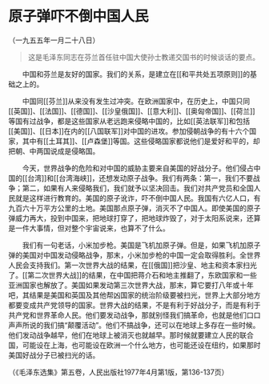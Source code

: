 # 原子弹吓不倒中国人民  
（一九五五年一月二十八日）  
  
> 这是毛泽东同志在芬兰首任驻中国大使孙士教递交国书的时候谈话的要点。   
  
　　中国和芬兰是友好的国家。我们的关系，是建立在[[和平共处五项原则]]的基础之上的。   
  
　　中国同[[芬兰]]从来没有发生过冲突。在欧洲国家中，在历史上，中国只同[[英国]]、[[法国]]、[[德国]]、[[沙皇俄国]]、[[意大利]]、[[奥匈帝国]]、[[荷兰]]等国有过战争，都是这些国家从老远跑来侵略中国的，比如[[英法联军]]和包括[[美国]]、[[日本]]在内的[[八国联军]]对中国的进攻。参加侵朝战争的有十六个国家，其中有[[土耳其]]、[[卢森堡]]等国。这些侵略国家都说他们是爱好和平的，却把朝、中两国说成是侵略国。   
  
　　今天，世界战争的危险和对中国的威胁主要来自美国的好战分子。他们侵占中国的[[台湾]]和[[台湾海峡]]，还想发动原子战争。我们有两条：第一，我们不要战争；第二，如果有人来侵略我们，我们就予以坚决回击。我们对共产党员和全国人民就是这样进行教育的。美国的原子讹诈，吓不倒中国人民。我国有六亿人口，有九百六十万平方公里的土地。美国那点原子弹，消灭不了中国人。即使美国的原子弹威力再大，投到中国来，把地球打穿了，把地球炸毁了，对于太阳系说来，还算是一件大事情，但对整个宇宙说来，也算不了什么。   
  
　　我们有一句老话，小米加步枪。美国是飞机加原子弹。但是，如果飞机加原子弹的美国对中国发动侵略战争，那末，小米加步枪的中国一定会取得胜利。全世界人民会支持我们。第一次世界大战的结果，在[[俄国]]把沙皇、地主和资本家扫光了。[[第二次世界大战]]的结果，在中国把蒋介石和地主推翻了，东欧国家和一些亚洲国家也解放了。美国如果发动第三次世界大战，那末，算它要打八年或十年吧，其结果是美国和英国及其他帮凶国家的统治阶级要被扫光，世界上大部分地方都要变成共产党领导的国家。世界大战的结果，不是有利于好战分子，而是有利于共产党和世界革命人民。他们要发动战争，那就别怪我们搞革命，也就是他们口口声声所说的我们搞“颠覆活动”。他们不搞战争，还可以在地球上多存在一些时候。他们发动战争越早，他们在地球上被消灭也就越早。那时候就要建立人民的联合国，可能设在上海，也可能设在欧洲一个什么地方，也可能还设在纽约，如果那时美国好战分子已被扫光的话。   
  
（《毛泽东选集》第五卷，人民出版社1977年4月第1版，第136-137页）   
  
  
   
  
　　   
  
  
